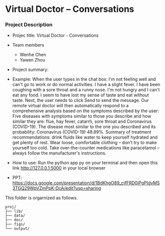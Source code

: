 # Virtual Doctor – Conversations

### Project Description

+ Projec title: Virtual Doctor - Conversations
+ Team members
	+ Wenhe Chen
	+ Yawen Zhou

+ Project summary:
+ Example: When the user types in the chat box: I'm not feeling well and can't go to work or do normal activities. I have a slight fever. I have been coughing with a sore throat and a runny nose. I'm not hungry and I can't eat any food. I seem to have lost my sense of taste and eat without taste. Next, the user needs to click Send to send the message. Our remote virtual doctor will then automatically respond to a comprehensive analysis based on the symptoms described by the user: Five diseases with symptoms similar to those you describe and how similar they are: flue, hay fever, catarrh,  sore throat and Coronavirus (COVID-19). The disease most similar to the one you described and its probability:  Coronavirus (COVID-19) 48.89%. Summary of treatment recommendations: drink fluids like water to keep yourself hydrated and get plenty of rest. Wear loose,  comfortable clothing – don't try to make yourself too cold. Take over-the-counter medications like paracetamol – always follow the manufacturer's instructions.
+ How to use: Run the python app py on your terminal and then open this link http://127.0.0.1:5000 in your local browser
+ PPT: https://docs.google.com/presentation/d/1BdKhgO89_cjfFRD0iPgPIdvMS3TGQ29WpVZmPpK-DcA/edit?usp=sharing


 This folder is orgarnized as follows.

```
proj/
├── lib/
├── data/
├── doc/
├── figs/
└── output/
```

